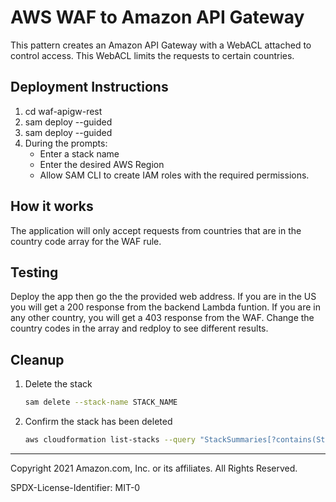 # AWS WAF to Amazon API Gateway

This pattern creates an Amazon API Gateway with a WebACL attached to control access. This WebACL limits the requests 
to certain countries. 


## Deployment Instructions
1. cd waf-apigw-rest
2. sam deploy --guided
3. sam deploy --guided
4. During the prompts:
    * Enter a stack name
    * Enter the desired AWS Region
    * Allow SAM CLI to create IAM roles with the required permissions.


## How it works

The application will only accept requests from countries that are in the country code array for the WAF rule.

## Testing

Deploy the app then go the the provided web address. If you are in the US you will get a 200 response from the backend Lambda funtion. If you are in any other country, you will get a 403 response from the WAF. Change the country codes in the array and redploy to see different results.

## Cleanup
 
1. Delete the stack
    ```bash
    sam delete --stack-name STACK_NAME
    ```
1. Confirm the stack has been deleted
    ```bash
    aws cloudformation list-stacks --query "StackSummaries[?contains(StackName,'STACK_NAME')].StackStatus"
    ```
----
Copyright 2021 Amazon.com, Inc. or its affiliates. All Rights Reserved.

SPDX-License-Identifier: MIT-0
